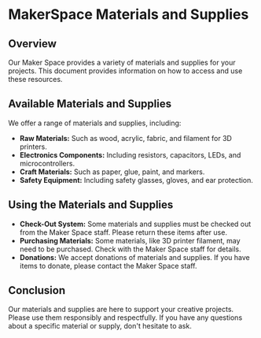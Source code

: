 # MakerSpace Materials and Supplies

## Overview

Our Maker Space provides a variety of materials and supplies for your projects. This document provides information on how to access and use these resources.

## Available Materials and Supplies

We offer a range of materials and supplies, including:

- **Raw Materials:** Such as wood, acrylic, fabric, and filament for 3D printers.
- **Electronics Components:** Including resistors, capacitors, LEDs, and microcontrollers.
- **Craft Materials:** Such as paper, glue, paint, and markers.
- **Safety Equipment:** Including safety glasses, gloves, and ear protection.

## Using the Materials and Supplies

- **Check-Out System:** Some materials and supplies must be checked out from the Maker Space staff. Please return these items after use.
- **Purchasing Materials:** Some materials, like 3D printer filament, may need to be purchased. Check with the Maker Space staff for details.
- **Donations:** We accept donations of materials and supplies. If you have items to donate, please contact the Maker Space staff.

## Conclusion

Our materials and supplies are here to support your creative projects. Please use them responsibly and respectfully. If you have any questions about a specific material or supply, don't hesitate to ask.

